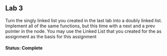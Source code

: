 ## Lab 3
Turn the singly linked list you created in the last lab into a doubly linked list. Implement all of
the same functions, but this time with a next and a prev pointer in the node. You may use the Linked
List that you created for the as assignment as the basis for this assignment

#### Status: Complete
